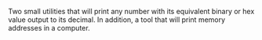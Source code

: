 Two small utilities that will print any number with its equivalent binary or hex value output to its decimal.
In addition, a tool that will print memory addresses in a computer. 
